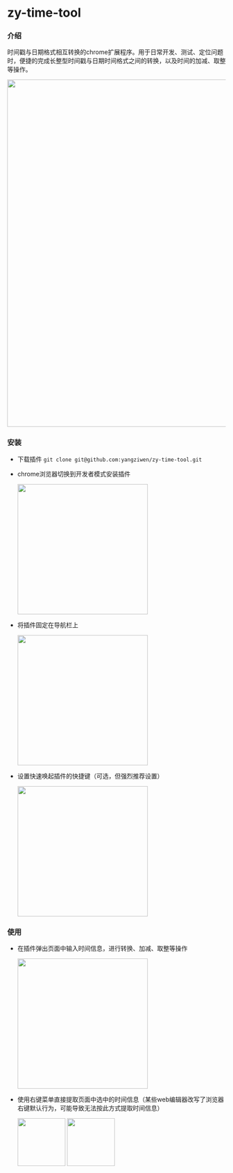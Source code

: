 # zy-time-tool
### 介绍
时间戳与日期格式相互转换的chrome扩展程序。用于日常开发、测试、定位问题时，便捷的完成长整型时间戳与日期时间格式之间的转换，以及时间的加减、取整等操作。

<img src="https://user-images.githubusercontent.com/5212414/151791760-60be751b-17c8-4fe8-b550-b2aa7429b8a6.png" style="width: 800px"/>

### 安装
* 下载插件 `git clone git@github.com:yangziwen/zy-time-tool.git`
* chrome浏览器切换到开发者模式安装插件
  
  <img src="https://user-images.githubusercontent.com/5212414/151792576-5b489389-6924-4017-bcb6-7372e5dc7444.png" style="width: 300px">
* 将插件固定在导航栏上
  
  <img src="https://user-images.githubusercontent.com/5212414/151792310-715e844d-bb28-4ddf-9d1e-f25e0ff3f294.png" style="width: 300px">
* 设置快速唤起插件的快捷键（可选，但强烈推荐设置）
  
  <img src="https://user-images.githubusercontent.com/5212414/151793357-a2e243ad-b728-4f48-a115-8dcfb0221a1a.png" style="width: 300px">


### 使用
* 在插件弹出页面中输入时间信息，进行转换、加减、取整等操作

  <img src="https://user-images.githubusercontent.com/5212414/151816019-80f177b0-effc-430a-ac10-09d70be462b4.png" style="width: 300px"/>
* 使用右键菜单直接提取页面中选中的时间信息（某些web编辑器改写了浏览器右键默认行为，可能导致无法按此方式提取时间信息）

  <img src="https://user-images.githubusercontent.com/5212414/151808772-e8f60129-6ee0-4ff0-8627-35fcea1a8b9f.png" style="height: 110px"/>
  <img src="https://user-images.githubusercontent.com/5212414/151808535-7fb94b7a-91bb-4757-b57d-2ad129f962f8.png" style="height: 110px"/>
